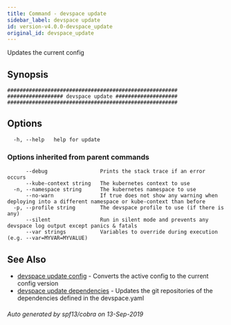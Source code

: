 ```yaml
---
title: Command - devspace update
sidebar_label: devspace update
id: version-v4.0.0-devspace_update
original_id: devspace_update
---
```



Updates the current config

## Synopsis


```
#######################################################
################## devspace update ####################
#######################################################
```
## Options

```
  -h, --help   help for update
```

### Options inherited from parent commands

```
      --debug                 Prints the stack trace if an error occurs
      --kube-context string   The kubernetes context to use
  -n, --namespace string      The kubernetes namespace to use
      --no-warn               If true does not show any warning when deploying into a different namespace or kube-context than before
  -p, --profile string        The devspace profile to use (if there is any)
      --silent                Run in silent mode and prevents any devspace log output except panics & fatals
      --var strings           Variables to override during execution (e.g. --var=MYVAR=MYVALUE)
```

## See Also
* [devspace update config](../../cli/commands/devspace_update_config)	 - Converts the active config to the current config version
* [devspace update dependencies](../../cli/commands/devspace_update_dependencies)	 - Updates the git repositories of the dependencies defined in the devspace.yaml

###### Auto generated by spf13/cobra on 13-Sep-2019
